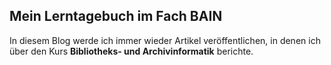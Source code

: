 
## Mein Lerntagebuch im Fach BAIN

In diesem Blog werde ich immer wieder Artikel veröffentlichen, in denen ich über den Kurs **Bibliotheks- und Archivinformatik** berichte.
